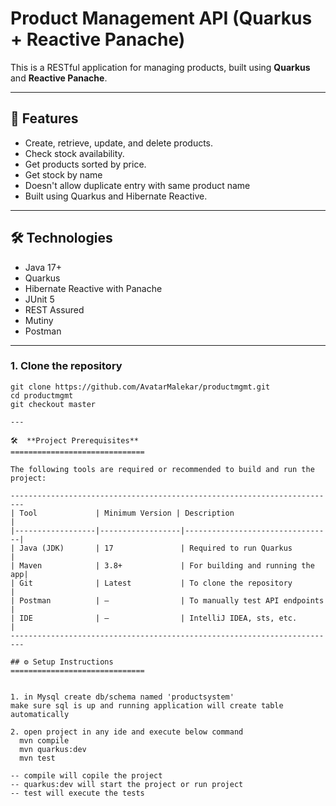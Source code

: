 # Product Management API (Quarkus + Reactive Panache)

This is a RESTful application for managing products, built using **Quarkus** and **Reactive Panache**.

---

## 🚀 Features

- Create, retrieve, update, and delete products.
- Check stock availability.
- Get products sorted by price.
- Get stock by name
- Doesn't allow duplicate entry with same product name
- Built using Quarkus and Hibernate Reactive.

---

## 🛠 Technologies

- Java 17+
- Quarkus
- Hibernate Reactive with Panache
- JUnit 5
- REST Assured
- Mutiny
- Postman

---


### 1. Clone the repository

``` open bash terminal or command promt and execute below commads
git clone https://github.com/AvatarMalekar/productmgmt.git
cd productmgmt
git checkout master 

---

🛠️  **Project Prerequisites**
==============================

The following tools are required or recommended to build and run the project:

-------------------------------------------------------------------------
| Tool             | Minimum Version | Description                      |
|------------------|------------------|---------------------------------|
| Java (JDK)       | 17               | Required to run Quarkus         |
| Maven            | 3.8+             | For building and running the app|
| Git              | Latest           | To clone the repository         |
| Postman          | –                | To manually test API endpoints  |
| IDE              | –                | IntelliJ IDEA, sts, etc.        |
-------------------------------------------------------------------------

## ⚙️ Setup Instructions
==============================


1. in Mysql create db/schema named 'productsystem'
make sure sql is up and running application will create table automatically

2. open project in any ide and execute below command
  mvn compile
  mvn quarkus:dev
  mvn test

-- compile will copile the project
-- quarkus:dev will start the project or run project
-- test will execute the tests

